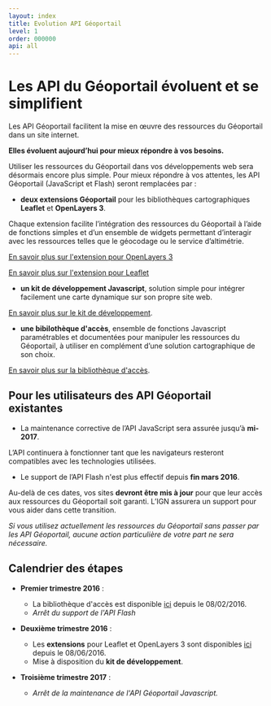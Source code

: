 ```yaml
---
layout: index
title: Evolution API Géoportail
level: 1
order: 000000
api: all
---
```


# Les API du Géoportail évoluent et se simplifient

Les API Géoportail facilitent la mise en œuvre des ressources du Géoportail dans un site internet.

**Elles évoluent aujourd’hui pour mieux répondre à vos besoins.**

Utiliser les ressources du Géoportail dans vos développements web sera désormais encore plus simple. Pour mieux répondre à vos attentes, les API Géoportail (JavaScript et Flash) seront remplacées par :

* **deux extensions Géoportail** pour les bibliothèques cartographiques **Leaflet** et **OpenLayers 3**.

Chaque extension facilite l’intégration des ressources du Géoportail à l’aide de fonctions simples et d’un ensemble de widgets permettant d’interagir avec les ressources telles que le géocodage ou le service d’altimétrie.

[En savoir plus sur l'extension pour OpenLayers 3](./ol3/presentation.html)

[En savoir plus sur l'extension pour Leaflet](./leaflet/presentation.html)


* **un kit de développement Javascript**, solution simple pour intégrer facilement une carte dynamique sur son propre site web. 

[En savoir plus sur le kit de développement](./sdk/presentation.html).


* **une bibilothèque d'accès**, ensemble de fonctions Javascript paramétrables et documentées pour manipuler les ressources du Géoportail, à utiliser en complément d’une solution cartographique de son choix.

[En savoir plus sur la bibliothèque d'accès](./bibacces/presentation.html).


## Pour les utilisateurs des API Géoportail existantes

* La maintenance corrective de l’API JavaScript sera assurée jusqu’à **mi-2017**.

L’API continuera à fonctionner tant que les navigateurs resteront compatibles avec les technologies utilisées.

* Le support de l’API Flash n'est plus effectif depuis **fin mars 2016**.


Au-delà de ces dates, vos sites **devront être mis à jour** pour que leur accès aux ressources du Géoportail soit garanti.
L’IGN assurera un support pour vous aider dans cette transition.

*Si vous utilisez actuellement les ressources du Géoportail sans passer par les API Géoportail, aucune action particulière de votre part ne sera nécessaire.*

## Calendrier des étapes


* **Premier trimestre 2016** : 

    - La bibliothèque d'accès est disponible <a href="https://github.com/IGNF/geoportal-access-lib/" target="_blank">ici</a> depuis le 08/02/2016.
    - *Arrêt du support de l'API Flash*

* **Deuxième trimestre 2016** : 

    - Les **extensions** pour Leaflet et OpenLayers 3 sont disponibles <a href="https://github.com/IGNF/geoportal-extensions" target="_blank">ici</a> depuis le 08/06/2016.
    - Mise à disposition du **kit de développement**.

* **Troisième trimestre 2017** : 

    - *Arrêt de la maintenance de l'API Géoportail Javascript.*

